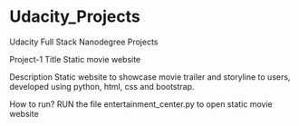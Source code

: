 # Udacity_Projects
Udacity Full Stack Nanodegree Projects

Project-1
Title
Static movie website 

Description 
Static website to showcase movie trailer and storyline to users, developed using python, html, css and bootstrap.

How to run?
RUN the file entertainment_center.py to open static movie website  

